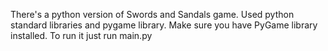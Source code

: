 There's  a python version of Swords and Sandals game. Used python standard libraries and pygame library.
Make sure you have PyGame library installed.
To run it just run main.py
